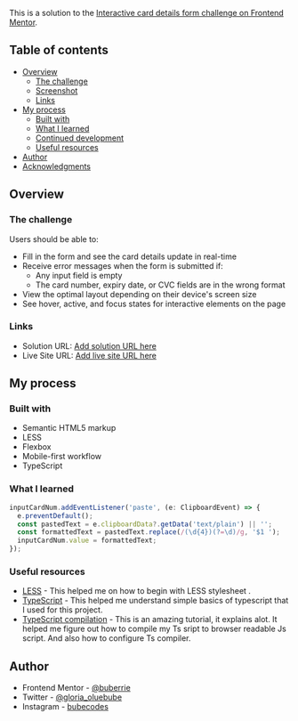 This is a solution to the [Interactive card details form challenge on Frontend Mentor](https://www.frontendmentor.io/challenges/interactive-card-details-form-XpS8cKZDWw). 

## Table of contents

- [Overview](#overview)
  - [The challenge](#the-challenge)
  - [Screenshot](#screenshot)
  - [Links](#links)
- [My process](#my-process)
  - [Built with](#built-with)
  - [What I learned](#what-i-learned)
  - [Continued development](#continued-development)
  - [Useful resources](#useful-resources)
- [Author](#author)
- [Acknowledgments](#acknowledgments)

## Overview

### The challenge

Users should be able to:

- Fill in the form and see the card details update in real-time
- Receive error messages when the form is submitted if:
  - Any input field is empty
  - The card number, expiry date, or CVC fields are in the wrong format
- View the optimal layout depending on their device's screen size
- See hover, active, and focus states for interactive elements on the page

### Links

- Solution URL: [Add solution URL here](https://github.com/buberrie/interactive_card_form)
- Live Site URL: [Add live site URL here](interactive-card-form-8lsj0ty4n-buberrie.vercel.app)

## My process

### Built with

- Semantic HTML5 markup
- LESS
- Flexbox
- Mobile-first workflow
- TypeScript

### What I learned

```js
inputCardNum.addEventListener('paste', (e: ClipboardEvent) => {
  e.preventDefault();
  const pastedText = e.clipboardData?.getData('text/plain') || '';
  const formattedText = pastedText.replace(/(\d{4})(?=\d)/g, '$1 ');
  inputCardNum.value = formattedText;
});
```

### Useful resources

- [LESS](https://lesscss.org/) - This helped me on how to begin with LESS stylesheet .
- [TypeScript](https://www.typescriptlang.org/) - This helped me understand simple basics of typescript that I used for this project.
- [TypeScript compilation](https://www.youtube.com/watch?v=d56mG7DezGs) - This is an amazing tutorial, it explains alot. It helped me figure out how to compile  my Ts sript to browser readable Js script. And also how to configure Ts compiler.

## Author

- Frontend Mentor - [@buberrie](https://www.frontendmentor.io/profile/yourusername)
- Twitter - [@gloria_oluebube](https://www.twitter.com/yourusername)
- Instagram - [bubecodes](https://www.your-site.com)
